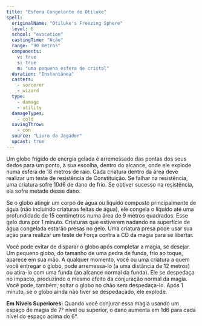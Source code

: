 ```yaml
---
title: "Esfera Congelante de Otiluke"
spell:
  originalName: "Otiluke's Freezing Sphere"
  level: 6
  school: "evocation"
  castingTime: "Ação"
  range: "90 metros"
  components:
    v: true
    s: true
    m: "uma pequena esfera de cristal"
  duration: "Instantânea"
  casters:
    - sorcerer
    - wizard
  type:
    - damage
    - utility
  damageTypes:
    - cold
  savingThrow:
    - con
  source: "Livro do Jogador"
  upcast: true
---
```


Um globo frigido de energia gelada é arremessado das pontas dos seus dedos para um ponto, à sua escolha, dentro do alcance, onde ele explode numa esfera de 18 metros de raio. Cada criatura dentro da área deve realizar um teste de resistência de Constituição. Se falhar na resistência, uma criatura sofre 10d6 de dano de frio. Se obtiver sucesso na resistência, ela sofre metade desse dano.

Se o globo atingir um corpo de água ou liquido composto principalmente de água (não incluindo criaturas feitas de água), ele congela o líquido até uma profundidade de 15 centímetros numa área de 9 metros quadrados. Esse gelo dura por 1 minuto. Criaturas que estiverem nadando na superfície de água congelada estarão presas no gelo. Uma criatura presa pode usar sua ação para realizar um teste de Força contra a CD da magia para se libertar.

Você pode evitar de disparar o globo após completar a magia, se desejar. Um pequeno globo, do tamanho de uma pedra de funda, frio ao toque, aparece em sua mão. A qualquer momento, você ou uma criatura a quem você entregar o globo, pode arremessa-lo (a uma distância de 12 metros) ou atira-lo com uma funda (ao alcance normal da funda). Ele se despedaça no impacto, produzindo o mesmo efeito da conjuração normal da magia. Você pode, também, soltar o globo no chão sem despedaça-lo. Após 1 minuto, se o globo ainda não tiver se despedaçado, ele explode.

**Em Níveis Superiores:** Quando você conjurar essa magia usando um espaço de magia de 7° nível ou superior, o dano aumenta em 1d6 para cada nível do espaço acima do 6°.
